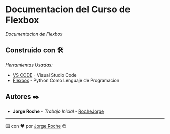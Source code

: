 # Documentacion del Curso de Flexbox

_Documentacion de Flexbox_

## Construido con 🛠️

_Herramientas Usadas:_

- [VS CODE](https://code.visualstudio.com/) - Visual Studio Code
- [Flexbox](https://css-tricks.com/snippets/css/a-guide-to-flexbox/) - Python Como Lenguaje de Programacion

## Autores ✒️

- **Jorge Roche** - _Trabajo Inicial_ - [RocheJorge](https://github.com/RocheJorge)

---

⌨️ con ❤️ por [Jorge Roche](https://github.com/RocheJorge) 😊
